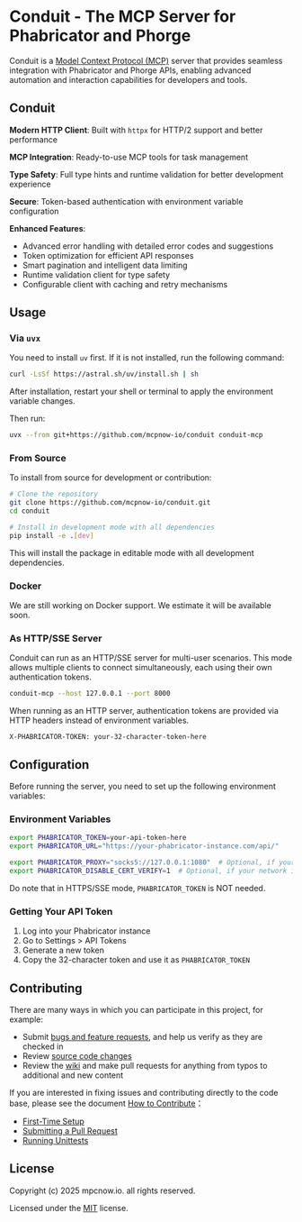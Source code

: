 # Conduit - The MCP Server for Phabricator and Phorge
Conduit is a [Model Context Protocol (MCP)](https://modelcontextprotocol.io/introduction) server that provides seamless integration with Phabricator and Phorge APIs, enabling advanced automation and interaction capabilities for developers and tools.

## Conduit
**Modern HTTP Client**: Built with `httpx` for HTTP/2 support and better performance

**MCP Integration**: Ready-to-use MCP tools for task management

**Type Safety**: Full type hints and runtime validation for better development experience

**Secure**: Token-based authentication with environment variable configuration

**Enhanced Features**:
- Advanced error handling with detailed error codes and suggestions
- Token optimization for efficient API responses
- Smart pagination and intelligent data limiting
- Runtime validation client for type safety
- Configurable client with caching and retry mechanisms

## Usage
### Via `uvx`
You need to install `uv` first. If it is not installed, run the following command:
```bash
curl -LsSf https://astral.sh/uv/install.sh | sh
```
After installation, restart your shell or terminal to apply the environment variable changes.

Then run:
```bash
uvx --from git+https://github.com/mcpnow-io/conduit conduit-mcp
```

### From Source
To install from source for development or contribution:

```bash
# Clone the repository
git clone https://github.com/mcpnow-io/conduit.git
cd conduit

# Install in development mode with all dependencies
pip install -e .[dev]
```

This will install the package in editable mode with all development dependencies.

### Docker
We are still working on Docker support. We estimate it will be available soon.

### As HTTP/SSE Server
Conduit can run as an HTTP/SSE server for multi-user scenarios. This mode allows multiple clients to connect simultaneously, each using their own authentication tokens.

```bash
conduit-mcp --host 127.0.0.1 --port 8000
```
When running as an HTTP server, authentication tokens are provided via HTTP headers instead of environment variables.

```
X-PHABRICATOR-TOKEN: your-32-character-token-here
```

## Configuration
Before running the server, you need to set up the following environment variables:

### Environment Variables
```bash
export PHABRICATOR_TOKEN=your-api-token-here
export PHABRICATOR_URL="https://your-phabricator-instance.com/api/"

export PHABRICATOR_PROXY="socks5://127.0.0.1:1080"  # Optional, if your network is behind a firewall
export PHABRICATOR_DISABLE_CERT_VERIFY=1  # Optional, if your network is under HTTPS filter (WARNING: Disabling certificate verification can expose you to security risks. Only set this if you trust your network environment.)
```
Do note that in HTTPS/SSE mode, `PHABRICATOR_TOKEN` is NOT needed.

### Getting Your API Token
1. Log into your Phabricator instance
2. Go to Settings > API Tokens
3. Generate a new token
4. Copy the 32-character token and use it as `PHABRICATOR_TOKEN`

## Contributing
There are many ways in which you can participate in this project, for example:
* Submit [bugs and feature requests](https://github.com/mcpnow-io/conduit/issues), and help us verify as they are checked in
* Review [source code changes](https://github.com/mcpnow-io/conduit/pulls)
* Review the [wiki](https://github.com/mcpnow-io/conduit/wiki) and make pull requests for anything from typos to additional and new content

If you are interested in fixing issues and contributing directly to the code base, please see the document [How to Contribute](https://github.com/mcpnow-io/conduit/wiki/How-to-Contribute)：
* [First-Time Setup](https://github.com/mcpnow-io/conduit/wiki/How-to-Contribute#first-time-setup)
* [Submitting a Pull Request](https://github.com/mcpnow-io/conduit/wiki/How-to-Contribute#submitting-a-pull-request)
* [Running Unittests](https://github.com/mcpnow-io/conduit/wiki/How-to-Contribute#running-unittests)

## License
Copyright (c) 2025 mpcnow.io. all rights reserved.

Licensed under the [MIT](LICENSE) license.
